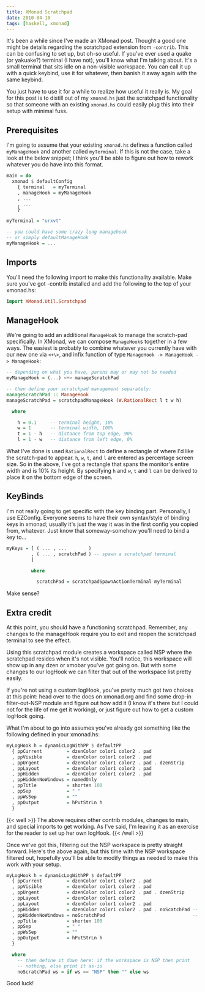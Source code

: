 ```yaml
---
title: XMonad Scratchpad
date: 2010-04-10
tags: [haskell, xmonad]
---
```


It's been a while since I've made an XMonad post. Thought a good one might be
details regarding the scratchpad extension from `-contrib`.  This can be
confusing to set up, but oh-so useful. If you've ever used a quake (or yakuake?)
terminal (I have not), you'll know what I'm talking about. It's a small terminal
that sits idle on a non-visible workspace. You can call it up with a quick
keybind, use it for whatever, then banish it away again with the same keybind.

You just have to use it for a while to realize how useful it really is. My goal
for this post is to distill out of my `xmonad.hs` just the scratchpad
functionality so that someone with an existing `xmonad.hs` could easily plug
this into their setup with minimal fuss.

## Prerequisites

I'm going to assume that your existing `xmonad.hs` defines a function 
called `myManageHook` and another called `myTerminal`. If this is not 
the case, take a look at the below snippet; I think you'll be able to 
figure out how to rework whatever you do have into this format.

```haskell 
main = do
  xmonad $ defaultConfig
    { terminal   = myTerminal
    , manageHook = myManageHook
    , ...
    , ...
    }

myTerminal = "urxvt"

-- you could have some crazy long managehook 
-- or simply defaultManageHook
myManageHook = ...
```

## Imports

You'll need the following import to make this functionality available. Make sure
you've got -contrib installed and add the following to the top of your
xmonad.hs:

```haskell 
import XMonad.Util.Scratchpad
```

## ManageHook

We're going to add an additional `ManageHook` to manage the scratch-pad
specifically. In XMonad, we can compose `ManageHook`s together in a few ways.
The easiest is probably to combine whatever you currently have with our new one
via `<+\>`, and infix function of type `ManageHook -> ManageHook -> ManageHook`:

```haskell
-- depending on what you have, parens may or may not be needed
myManageHook = (...) <+> manageScratchPad

-- then define your scratchpad management separately:
manageScratchPad :: ManageHook
manageScratchPad = scratchpadManageHook (W.RationalRect l t w h)

  where

    h = 0.1     -- terminal height, 10%
    w = 1       -- terminal width, 100%
    t = 1 - h   -- distance from top edge, 90%
    l = 1 - w   -- distance from left edge, 0%
```

What I've done is used `RationalRect` to define a rectangle of where I'd like
the scratch-pad to appear. `h`, `w`, `t`, and `l` are entered as percentage
screen size. So in the above, I've got a rectangle that spans the monitor's
entire width and is 10% its height. By specifying `h` and `w`, `t` and `l` can
be derived to place it on the bottom edge of the screen.

## KeyBinds

I'm not really going to get specific with the key binding part. 
Personally, I use EZConfig. Everyone seems to have their own 
syntax/style of binding keys in xmonad; usually it's just the way it was 
in the first config you copied from, whatever. Just know that 
someway-somehow you'll need to bind a key to...

```haskell 
myKeys = [ ( ... , ...        )
         , ( ... , scratchPad ) -- spawn a scratchpad terminal
         ]

         where 

           scratchPad = scratchpadSpawnActionTerminal myTerminal
```

Make sense?

## Extra credit

At this point, you should have a functioning scratchpad. Remember, any 
changes to the manageHook require you to exit and reopen the scratchpad 
terminal to see the effect.

Using this scratchpad module creates a workspace called NSP where the 
scratchpad resides when it's not visible. You'll notice, this workspace 
will show up in any dzen or xmobar you've got going on.  But with some 
changes to our logHook we can filter that out of the workspace list 
pretty easily.

If you're not using a custom logHook, you've pretty much got two choices 
at this point: head over to the docs on xmonad.org and find some drop-in 
filter-out-NSP module and figure out how add it (I know it's there but I 
could not for the life of me get it working), or just figure out how to 
get a custom logHook going.

What I'm about to go into assumes you've already got something like the 
following defined in your xmonad.hs:

```haskell 
myLogHook h = dynamicLogWithPP $ defaultPP
  { ppCurrent         = dzenColor color1 color2 . pad
  , ppVisible         = dzenColor color1 color2 . pad
  , ppUrgent          = dzenColor color1 color2 . pad . dzenStrip
  , ppLayout          = dzenColor color1 color2 . pad
  , ppHidden          = dzenColor color1 color2 . pad
  , ppHiddenNoWindows = namedOnly
  , ppTitle           = shorten 100 
  , ppSep             = " "
  , ppWsSep           = ""
  , ppOutput          = hPutStrLn h
  }
```

{{< well >}}
The above requires other contrib modules, changes to main, and special 
imports to get working. As I've said, I'm leaving it as an exercise for 
the reader to set up her own logHook.
{{< /well >}}

Once we've got this, filtering out the NSP workspace is pretty straight 
forward. Here's the above again, but this time with the NSP workspace 
filtered out, hopefully you'll be able to modify things as needed to 
make this work with your setup.

```haskell 
myLogHook h = dynamicLogWithPP $ defaultPP
  { ppCurrent         = dzenColor color1 color2 . pad
  , ppVisible         = dzenColor color1 color2 . pad
  , ppUrgent          = dzenColor color1 color2 . pad . dzenStrip
  , ppLayout          = dzenColor color1 color2
  , ppLayout          = dzenColor color1 color2 . pad
  , ppHidden          = dzenColor color1 color2 . pad . noScatchPad -- haskell makes it so easy,
  , ppHiddenNoWindows = noScratchPad                                -- just tack on another function
  , ppTitle           = shorten 100 
  , ppSep             = " "
  , ppWsSep           = ""
  , ppOutput          = hPutStrLn h
  }

  where
    -- then define it down here: if the workspace is NSP then print
    -- nothing, else print it as-is
    noScratchPad ws = if ws == "NSP" then "" else ws
```

Good luck!
